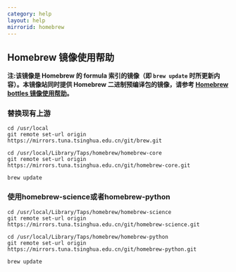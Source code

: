 ```yaml
---
category: help
layout: help
mirrorid: homebrew
---
```


## Homebrew 镜像使用帮助

**注:该镜像是 Homebrew 的 formula 索引的镜像（即 `brew update` 时所更新内容）。本镜像站同时提供 Homebrew 二进制预编译包的镜像，请参考 [Homebrew bottles 镜像使用帮助](https://mirrors.tuna.tsinghua.edu.cn/help/homebrew-bottles/)。**

### 替换现有上游

```
cd /usr/local
git remote set-url origin https://mirrors.tuna.tsinghua.edu.cn/git/brew.git

cd /usr/local/Library/Taps/homebrew/homebrew-core
git remote set-url origin https://mirrors.tuna.tsinghua.edu.cn/git/homebrew-core.git

brew update
```

### 使用homebrew-science或者homebrew-python

```
cd /usr/local/Library/Taps/homebrew/homebrew-science
git remote set-url origin https://mirrors.tuna.tsinghua.edu.cn/git/homebrew-science.git

cd /usr/local/Library/Taps/homebrew/homebrew-python
git remote set-url origin https://mirrors.tuna.tsinghua.edu.cn/git/homebrew-python.git

brew update
```
